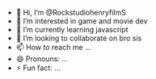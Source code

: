 - 👋 Hi, I’m @RockstudiohenryfilmS
- 👀 I’m interested in game and movie dev
- 🌱 I’m currently learning javascript
- 💞️ I’m looking to collaborate on bro sis
- 📫 How to reach me ...
- 😄 Pronouns: ...
- ⚡ Fun fact: ...

<!---
RockstudiohenryfilmS/RockstudiohenryfilmS is a ✨ special ✨ repository because its `README.md` (this file) appears on your GitHub profile.
You can click the Preview link to take a look at your changes.
--->
